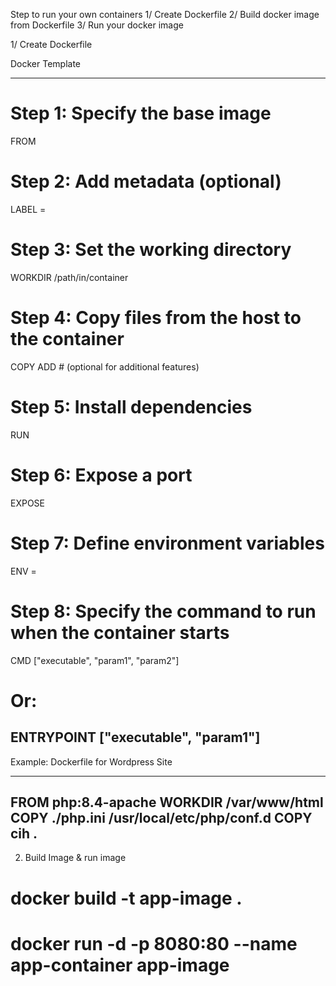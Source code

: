 Step to run your own containers
1/ Create Dockerfile
2/ Build docker image from Dockerfile
3/ Run your docker image 

1/ Create Dockerfile

Docker Template

---
# Step 1: Specify the base image
FROM <base-image>
# Step 2: Add metadata (optional)
LABEL <key>=<value>
# Step 3: Set the working directory
WORKDIR /path/in/container
# Step 4: Copy files from the host to the container
COPY <source> <destination>
ADD <source> <destination>  # (optional for additional features)
# Step 5: Install dependencies
RUN <command>
# Step 6: Expose a port
EXPOSE <port>
# Step 7: Define environment variables
ENV <key>=<value>
# Step 8: Specify the command to run when the container starts
CMD ["executable", "param1", "param2"]
# Or:
ENTRYPOINT ["executable", "param1"]
---

Example: Dockerfile for Wordpress Site

---
FROM php:8.4-apache
WORKDIR /var/www/html
COPY ./php.ini /usr/local/etc/php/conf.d
COPY cih .
---

2. Build Image & run image
# docker build -t app-image .
# docker run -d  -p 8080:80 --name app-container app-image 



